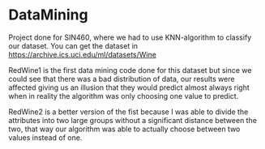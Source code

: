 # DataMining
Project done for SIN460, where we had to use KNN-algorithm to classify our dataset.
You can get the dataset in https://archive.ics.uci.edu/ml/datasets/Wine


RedWine1 is the first data mining code done for this dataset but since we could see that there was a bad distribution of data, our results were affected giving us an illusion that they would predict almost always right when in reality the algorithm was only choosing one value to predict.

RedWine2 is a better version of the fist because I was able to divide the attributes into two large groups without a significant distance between the two, that way our algorithm was able to actually choose between two values instead of one.
